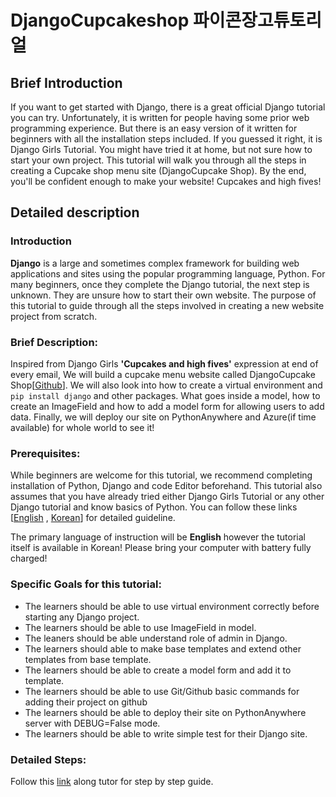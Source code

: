 # DjangoCupcakeshop 파이콘장고튜토리얼

## Brief Introduction
If you want to get started with Django, there is a great official Django tutorial you can try. Unfortunately, it is written for people having some prior web programming experience. But there is an easy version of it written for beginners with all the installation steps included. If you guessed it right, it is Django Girls Tutorial. You might have tried it at home, but not sure how to start your own project. This tutorial will walk you through all the steps in creating a Cupcake shop menu site (DjangoCupcake Shop). By the end, you'll be confident enough to make your website! Cupcakes and high fives!

## Detailed description

### Introduction
**Django** is a large and sometimes complex framework for building web applications and sites using the popular programming language, Python. For many beginners, once they complete the Django tutorial, the next step is unknown. They are unsure how to start their own website. The purpose of this tutorial to guide through all the steps involved in creating a new website project from scratch.

### Brief Description:

Inspired from Django Girls **'Cupcakes and high fives'** expression at end of every email, We will build a cupcake menu website called DjangoCupcake Shop[[Github](https://github.com/DjangoGirlsSeoul/djangocupcakeshop)]. We will also look into how to create a virtual environment and `pip install django` and other packages. What goes inside a model, how to create an ImageField and how to add a model form for allowing users to add data. Finally, we will deploy our site on PythonAnywhere and Azure(if time available) for whole world to see it!


### Prerequisites:

While beginners are welcome for this tutorial, we recommend completing installation of Python, Django and code Editor beforehand. This tutorial also assumes that you have already tried either Django Girls Tutorial or any other Django tutorial and know basics of Python. You can follow these links [[English](http://tutorial.djangogirls.org/en/installation/) , [Korean](https://djangogirlsseoul.gitbooks.io/tutorial/content/installation/)] for detailed guideline.

The primary language of instruction will be **English** however the tutorial itself is available in Korean!  Please bring your computer with battery fully charged!

### Specific Goals for this tutorial:

- The learners should be able to use virtual environment correctly before starting any Django project.
- The learners should be able to use ImageField in model.
- The leaners should be able understand role of admin in Django.
- The learners should able to make base templates and extend other templates from base template.
- The learners should be able to create a model form and add it to template.
- The learners should be able to use Git/Github basic commands for adding their project on github
- The learners should be able to deploy their site on PythonAnywhere server with DEBUG=False mode.
- The learners should be able to write simple test for their Django site.

### Detailed Steps:

Follow this [link](https://www.gitbook.com/book/djangogirlsseoul/-djangocupcakeshop/details) along tutor for step by step guide.
